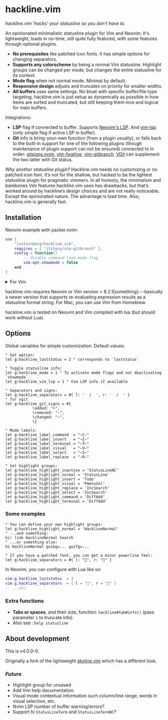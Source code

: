 # hackline.vim

*hackline.vim 'hacks' your statusline so you don't have to.*

An opinionated minimalistic statusline plugin for Vim and Neovim. It's lightweight, loads in no-time, still quite fully featured, with some features through optional plugins.

- **No prerequisites** like patched icon fonts. It has simple options for changing separators.
- **Supports any colorscheme** by being a normal Vim statusline. Highlight groups can be changed per mode, but changes the entire statusline for its context.
- **Mode flag** when not normal mode. Minimal by default.
- **Responsive design** adjusts and truncates on priority for smaller widths.
- **All buffers** uses same settings. No bloat with specific buffer/file type targeting. hackline.vim is just setup as dynamically as possible in how items are sorted and truncated, but still keeping them nice and logical for main buffers.

Integrations:

- **LSP** flag if connected to buffer. Supports [Neovim's LSP](https://github.com/neovim/nvim-lspconfig). And [vim-lsp](https://github.com/prabirshrestha/vim-lsp) (only simple flag if active LSP in buffer).
- **Git** info is bring-your-own function (from a plugin usually), or falls back to the built-in support for one of the following plugins (though maintenance of plugin support can not be ensured) connected to in order: [gitsigns.nvim](https://github.com/lewis6991/gitsigns.nvim), [vim-fugitive](https://github.com/tpope/vim-fugitive), [vim-gitbranch](https://github.com/itchyny/vim-gitbranch). [VGit](https://github.com/tanvirtin/vgit.nvim) can supplement the two latter with Git status.

*Why another statusline plugin?*
Hackline.vim needs no customizing or no patched icon font. It’s not for the shallow, but hacked to be the lightest statusline plugin for pragmatic vimmers. In all honesty, the minimalism and barebones Vim features hackline.vim uses has drawbacks, but that’s worked around by hackline‘s design choices and are not really noticeable. Except the opinionated nature. The advantage is load time. Also, hackline.vim is generally fast.


## Installation

Neovim example with packer.nvim:

```lua
use {
	"jssteinberg/hackline.vim",
	requires = { "itchyny/vim-gitbranch" },
	config = function()
		-- disable command line mode flag
		vim.opt.showmode = false
	end
}
```

<details>
<summary>For Vim</summary>

```vim
" minpac
call minpac#add('jssteinberg/hackline.vim')
```

(And it should be equally simple with vim-plug).

</details>

hackline.vim requires Neovim or Vim version > 8.2.1[something]---basically a newer version that supports re-evaluating expression results as a statusline format string.
For Mac, you can use Vim from Homebrew.

hackline.vim is tested on Neovim and Vim compiled with lua (but should work without Lua).


## Options

Global variables for simple customization. Default values:

```vim
" Set option:
let g:hackline_laststatus = 2 " corresponds to `laststatus`

" Toggle statusline info:
let g:hackline_mode = 1 " To activate mode flags and not deactivating `showmode`
let g:hackline_vim_lsp = 1 " Vim LSP info if available

" Separators and signs:
let g:hackline_separators = #{ l: '  /  ', r: '  /  ' }
" for vgit
let g:hackline_git_signs = #{
			\added: "+",
			\removed: "-",
			\changed: "~",
			\}

" Mode labels:
let g:hackline_label_command  = "—C—"
let g:hackline_label_insert   = "–I–"
let g:hackline_label_terminal = "–T–"
let g:hackline_label_visual   = "–V–"
let g:hackline_label_select   = "–S–"
let g:hackline_label_replace  = "–R–"

" Set highlight groups:
let g:hackline_highlight_inactive = 'StatusLineNC'
let g:hackline_highlight_normal = 'StatusLine'
let g:hackline_highlight_insert = 'Todo'
let g:hackline_highlight_visual = 'PmenuSel'
let g:hackline_highlight_replace = 'IncSearch'
let g:hackline_highlight_select = 'IncSearch'
let g:hackline_highlight_command = 'DiffAdd'
let g:hackline_highlight_terminal = 'DiffAdd'
```

### Some examples

```vim
" You can define your own highlight groups:
let g:hackline_highlight_normal = 'HacklineNormal'
" ...and something:
hi! link HacklineNormal Search
" ...or something else:
hi HacklineNormal guibg=... guifg=...
```

```vim
" If you have a patched font, you can get a minor powerline feel:
let g:hackline_separators = #{ l: "", r: "" }
```

In Neovim, you can configure with Lua like so:

```lua
vim.g.hackline_laststatus  = 3
vim.g.hackline_separators  = { l = "", r = "" }
-- ...etc.
```

### Extra functions

- **Tabs or spaces**, and their size, function: `hackline#tab#info()` (pass parameter `1` to truncate info).
- Also see `:help statusline`


## About development

This is v4.0.0-0.

Originally a fork of the lightweight [skyline.vim](https://github.com/ourigen/skyline.vim) which has a different look.

### *Future*

- Highlight group for unsaved
- Add Vim help documentation.
- Visual mode contextual information such column/line range, words in visual selection, etc.
- Nvim LSP number of buffer warning/errors?
- Support hi `StatusLineTerm` and `StatusLineTermNC`?
